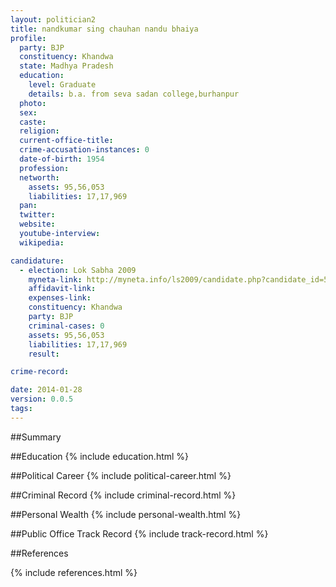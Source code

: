 ```yaml
---
layout: politician2
title: nandkumar sing chauhan nandu bhaiya
profile: 
  party: BJP
  constituency: Khandwa
  state: Madhya Pradesh
  education: 
    level: Graduate
    details: b.a. from seva sadan college,burhanpur
  photo: 
  sex: 
  caste: 
  religion: 
  current-office-title: 
  crime-accusation-instances: 0
  date-of-birth: 1954
  profession: 
  networth: 
    assets: 95,56,053
    liabilities: 17,17,969
  pan: 
  twitter: 
  website: 
  youtube-interview: 
  wikipedia: 

candidature: 
  - election: Lok Sabha 2009
    myneta-link: http://myneta.info/ls2009/candidate.php?candidate_id=5288
    affidavit-link: 
    expenses-link: 
    constituency: Khandwa 
    party: BJP
    criminal-cases: 0
    assets: 95,56,053
    liabilities: 17,17,969
    result:  

crime-record: 

date: 2014-01-28
version: 0.0.5
tags: 
---
```

##Summary


##Education
{% include education.html %}


##Political Career
{% include political-career.html %}


##Criminal Record
{% include criminal-record.html %}


##Personal Wealth
{% include personal-wealth.html %}


##Public Office Track Record
{% include track-record.html %}


##References


{% include references.html %}
